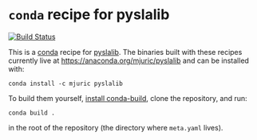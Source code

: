 # `conda` recipe for pyslalib

[![Build Status](https://dev.azure.com/mjuric/pyslalib/_apis/build/status/mjuric.conda-pyslalib?branchName=master)](https://dev.azure.com/mjuric/pyslalib/_build/latest?definitionId=1&branchName=master)

This is a [conda](https://conda.io) recipe for
[pyslalib](https://github.com/scottransom/pyslalib).  The binaries built
with these recipes currently live at https://anaconda.org/mjuric/pyslalib and can be installed with:
```
conda install -c mjuric pyslalib
```

To build them yourself, [install conda-build](https://conda.io/docs/user-guide/tasks/build-packages/index.html), clone the repository, and run:
```
conda build .
```
in the root of the repository (the directory where `meta.yaml` lives).
